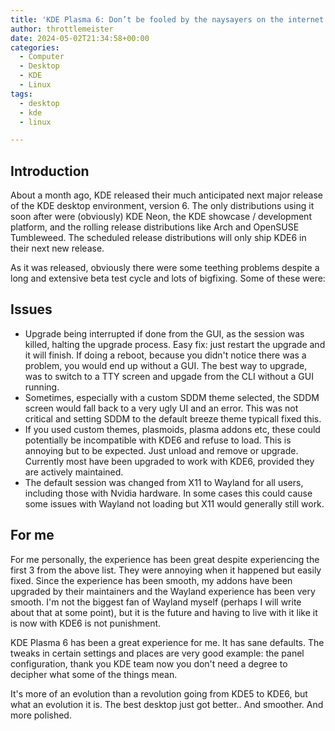 ```yaml
---
title: 'KDE Plasma 6: Don’t be fooled by the naysayers on the internet'
author: throttlemeister
date: 2024-05-02T21:34:58+00:00
categories:
  - Computer
  - Desktop
  - KDE
  - Linux
tags:
  - desktop
  - kde
  - linux

---
```

## Introduction

About a month ago, KDE released their much anticipated next major release of the KDE desktop environment, version 6. The only distributions using it soon after were (obviously) KDE Neon, the KDE showcase / development platform, and the rolling release distributions like Arch and OpenSUSE Tumbleweed. The scheduled release distributions will only ship KDE6 in their next new release.

As it was released, obviously there were some teething problems despite a long and extensive beta test cycle and lots of bigfixing. Some of these were:

## Issues

- Upgrade being interrupted if done from the GUI, as the session was killed, halting the upgrade process. Easy fix: just restart the upgrade and it will finish. If doing a reboot, because you didn't notice there was a problem, you would end up without a GUI. The best way to upgrade, was to switch to a TTY screen and upgade from the CLI without a GUI running.
- Sometimes, especially with a custom SDDM theme selected, the SDDM screen would fall back to a very ugly UI and an error. This was not critical and setting SDDM to the default breeze theme typicall fixed this.
- If you used custom themes, plasmoids, plasma addons etc, these could potentially be incompatible with KDE6 and refuse to load. This is annoying but to be expected. Just unload and remove or upgrade. Currently most have been upgraded to work with KDE6, provided they are actively maintained.
- The default session was changed from X11 to Wayland for all users, including those with Nvidia hardware. In some cases this could cause some issues with Wayland not loading but X11 would generally still work.

## For me

For me personally, the experience has been great despite experiencing the first 3 from the above list. They were annoying when it happened but easily fixed. Since the experience has been smooth, my addons have been upgraded by their maintainers and the Wayland experience has been very smooth. I'm not the biggest fan of Wayland myself (perhaps I will write about that at some point), but it is the future and having to live with it like it is now with KDE6 is not punishment.

KDE Plasma 6 has been a great experience for me. It has sane defaults. The tweaks in certain settings and places are very good  example: the panel configuration, thank you KDE team  now you don't need a degree to decipher what some of the things mean.

It's more of an evolution than a revolution going from KDE5 to KDE6, but what an evolution it is. The best desktop just got better.. And smoother. And more polished.
